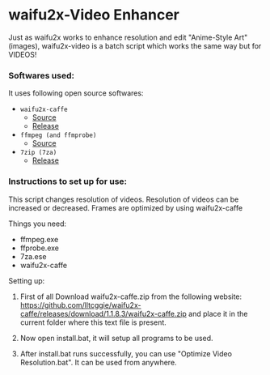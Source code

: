 ﻿# waifu2x-Video Enhancer
Just as waifu2x works to enhance resolution and edit "Anime-Style Art" (images),
waifu2x-video is a batch script which works the same way but for VIDEOS!

### Softwares used:

It uses following open source softwares:
* `waifu2x-caffe`
	- [Source](https://github.com/lltcggie/waifu2x-caffe)
	- [Release](https://github.com/lltcggie/waifu2x-caffe/releases)
* `ffmpeg (and ffmprobe)`
	- [Source](https://github.com/FFmpeg/FFmpeg)
* `7zip (7za)`
	- [Release](http://www.7-zip.org/)

### Instructions to set up for use:
This script changes resolution of videos. Resolution of videos can be increased or decreased. Frames
are optimized by using waifu2x-caffe

Things you need:
* ffmpeg.exe
* ffprobe.exe
* 7za.ese
* waifu2x-caffe


Setting up:
1. First of all Download waifu2x-caffe.zip from the following website:
https://github.com/lltcggie/waifu2x-caffe/releases/download/1.1.8.3/waifu2x-caffe.zip
and place it in the current folder where this text file is present.

2. Now open install.bat, it will setup all programs to be used.

3. After install.bat runs successfully, you can use "Optimize Video Resolution.bat". It can be used from
anywhere.
